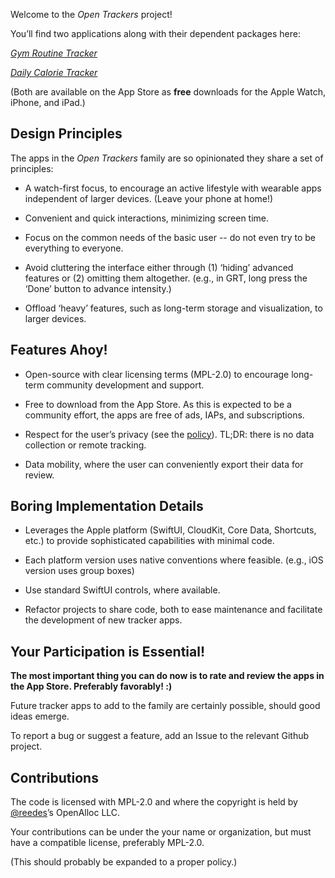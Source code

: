 Welcome to the _Open Trackers_ project!

You’ll find two applications along with their dependent packages here:

[_Gym Routine Tracker_](https://open-trackers.github.io/grt/)

[_Daily Calorie Tracker_](https://open-trackers.github.io/dct/)

(Both are available on the App Store as **free** downloads for the Apple
Watch, iPhone, and iPad.)

## Design Principles

The apps in the _Open Trackers_ family are so opinionated they share a set
of principles:

* A watch-first focus, to encourage an active lifestyle with wearable apps
  independent of larger devices. (Leave your phone at home!)

* Convenient and quick interactions, minimizing screen time.

* Focus on the common needs of the basic user -- do not even try to be
  everything to everyone. 

* Avoid cluttering the interface either through (1) ‘hiding’ advanced
  features or (2) omitting them altogether. (e.g., in GRT, long press the
  ‘Done’ button to advance intensity.)

* Offload ‘heavy’ features, such as long-term storage and visualization,
  to larger devices.
  
## Features Ahoy!

* Open-source with clear licensing terms (MPL-2.0) to encourage long-term
  community development and support.

* Free to download from the App Store. As this is expected to be
  a community effort, the apps are free of ads, IAPs, and subscriptions. 

* Respect for the user’s privacy (see the
  [policy](https://open-trackers.github.io/privacy/)). TL;DR: there is no
  data collection or remote tracking.

* Data mobility, where the user can conveniently export their data for
  review.

## Boring Implementation Details

* Leverages the Apple platform (SwiftUI, CloudKit, Core Data, Shortcuts,
  etc.) to provide sophisticated capabilities with minimal code.

* Each platform version uses native conventions where feasible. (e.g., iOS
  version uses group boxes)
  
* Use standard SwiftUI controls, where available.

* Refactor projects to share code, both to ease maintenance and facilitate
  the development of new tracker apps.

## Your Participation is Essential!

**The most important thing you can do now is to rate and review the apps
in the App Store. Preferably favorably! :)**

Future tracker apps to add to the family are certainly possible, should
good ideas emerge.

To report a bug or suggest a feature, add an Issue to the relevant Github
project.

## Contributions

The code is licensed with MPL-2.0 and where the copyright is held by
[@reedes](https://github.com/reedes)’s OpenAlloc LLC. 

Your contributions can be under the your name or organization, but must
have a compatible license, preferably MPL-2.0.

(This should probably be expanded to a proper policy.)

